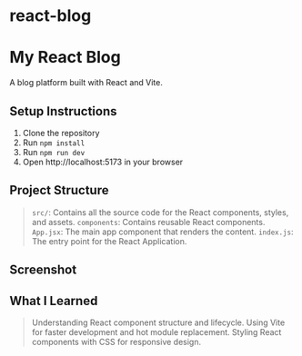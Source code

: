 # react-blog


# My React Blog

A blog platform built with React and Vite.

## Setup Instructions
1. Clone the repository
2. Run `npm install`
3. Run `npm run dev`
4. Open http://localhost:5173 in your browser

## Project Structure
> `src/`: Contains all the source code for the React components, styles, and assets.
> `components`: Contains reusable React components.
> `App.jsx`: The main app component that renders the content.
> `index.js`: The entry point for the React Application.


## Screenshot


## What I Learned
> Understanding React component structure and lifecycle.
> Using Vite for faster development and hot module replacement.
> Styling React components with CSS for responsive design.
